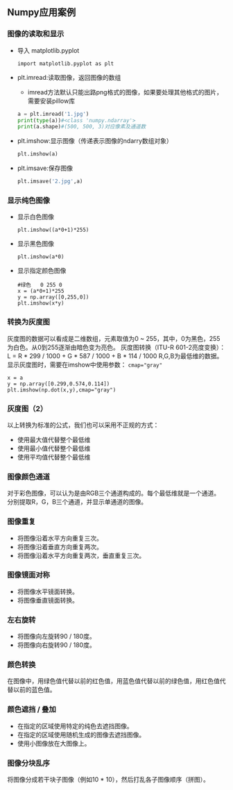 ## Numpy应用案例 

### 图像的读取和显示

+ 导入  matplotlib.pyplot

  ```
  import matplotlib.pyplot as plt
  ```

+ plt.imread:读取图像，返回图像的数组

  + imread方法默认只能出路png格式的图像，如果要处理其他格式的图片，需要安装pillow库

  ```python
  a = plt.imread('1.jpg')
  print(type(a))#<class 'numpy.ndarray'>
  print(a.shape)#(500, 500, 3)对应像素及通道数
  ```

+ plt.imshow:显示图像（传递表示图像的ndarry数组对象）

  ```python
  plt.imshow(a)
  ```

+ plt.imsave:保存图像

  ```python
  plt.imsave('2.jpg',a)
  ```

  

### 显示纯色图像

+ 显示白色图像

  ```
  plt.imshow((a*0+1)*255)
  ```

+ 显示黑色图像

  ```
  plt.imshow(a*0)
  ```

+ 显示指定颜色图像

  ```
  #绿色	0 255 0
  x = (a*0+1)*255
  y = np.array([0,255,0])
  plt.imshow(x*y)
  ```

  

### 转换为灰度图

灰度图的数据可以看成是二维数组，元素取值为0 ~ 255，其中，0为黑色，255为白色。从0到255逐渐由暗色变为亮色。
灰度图转换（ITU-R 601-2亮度变换）：
L = R * 299 / 1000 + G * 587 / 1000 + B * 114 / 1000
R,G,B为最低维的数据。
显示灰度图时，需要在imshow中使用参数：
`cmap="gray"`

```
x = a
y = np.array([0.299,0.574,0.114])
plt.imshow(np.dot(x,y),cmap="gray")
```



### 灰度图（2）

以上转换为标准的公式，我们也可以采用不正规的方式：

- 使用最大值代替整个最低维
- 使用最小值代替整个最低维
- 使用平均值代替整个最低维

### 图像颜色通道

对于彩色图像，可以认为是由RGB三个通道构成的。每个最低维就是一个通道。分别提取R，G，B三个通道，并显示单通道的图像。

### 图像重复

- 将图像沿着水平方向重复三次。
- 将图像沿着垂直方向重复两次。
- 将图像沿着水平方向重复两次，垂直重复三次。

### 图像镜面对称

- 将图像水平镜面转换。
- 将图像垂直镜面转换。

### 左右旋转

- 将图像向左旋转90 / 180度。
- 将图像向右旋转90 / 180度。

### 颜色转换

在图像中，用绿色值代替以前的红色值，用蓝色值代替以前的绿色值，用红色值代替以前的蓝色值。

### 颜色遮挡 / 叠加

- 在指定的区域使用特定的纯色去遮挡图像。
- 在指定的区域使用随机生成的图像去遮挡图像。
- 使用小图像放在大图像上。

### 图像分块乱序

将图像分成若干块子图像（例如10 * 10），然后打乱各子图像顺序（拼图）。